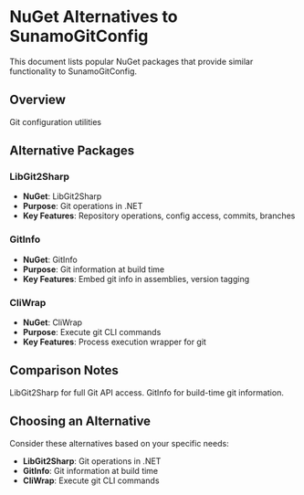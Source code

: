 # NuGet Alternatives to SunamoGitConfig

This document lists popular NuGet packages that provide similar functionality to SunamoGitConfig.

## Overview

Git configuration utilities

## Alternative Packages

### LibGit2Sharp
- **NuGet**: LibGit2Sharp
- **Purpose**: Git operations in .NET
- **Key Features**: Repository operations, config access, commits, branches

### GitInfo
- **NuGet**: GitInfo
- **Purpose**: Git information at build time
- **Key Features**: Embed git info in assemblies, version tagging

### CliWrap
- **NuGet**: CliWrap
- **Purpose**: Execute git CLI commands
- **Key Features**: Process execution wrapper for git

## Comparison Notes

LibGit2Sharp for full Git API access. GitInfo for build-time git information.

## Choosing an Alternative

Consider these alternatives based on your specific needs:
- **LibGit2Sharp**: Git operations in .NET
- **GitInfo**: Git information at build time
- **CliWrap**: Execute git CLI commands
